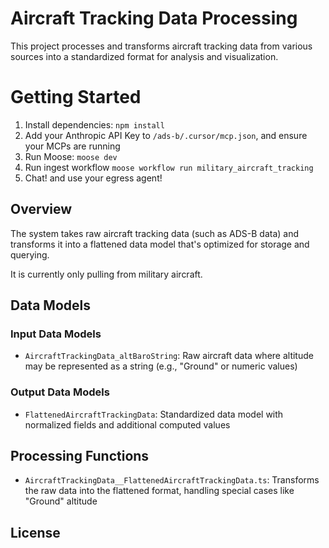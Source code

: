 # Aircraft Tracking Data Processing

This project processes and transforms aircraft tracking data from various sources into a standardized format for analysis and visualization.

# Getting Started

1. Install dependencies: `npm install`
2. Add your Anthropic API Key to `/ads-b/.cursor/mcp.json`, and ensure your MCPs are running
3. Run Moose: `moose dev`
4. Run ingest workflow `moose workflow run military_aircraft_tracking`
5. Chat! and use your egress agent!

## Overview

The system takes raw aircraft tracking data (such as ADS-B data) and transforms it into a flattened data model that's optimized for storage and querying. 

It is currently only pulling from military aircraft.

## Data Models

### Input Data Models

- `AircraftTrackingData_altBaroString`: Raw aircraft data where altitude may be represented as a string (e.g., "Ground" or numeric values)

### Output Data Models

- `FlattenedAircraftTrackingData`: Standardized data model with normalized fields and additional computed values

## Processing Functions

- `AircraftTrackingData__FlattenedAircraftTrackingData.ts`: Transforms the raw data into the flattened format, handling special cases like "Ground" altitude



## License


